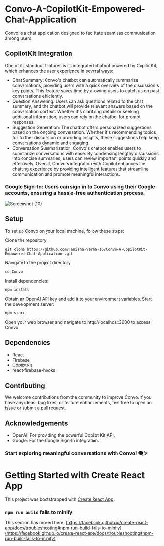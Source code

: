 # Convo-A-CopilotKit-Empowered-Chat-Application
Convo is a chat application designed to facilitate seamless communication among users. 

## CopilotKit Integration
One of its standout features is its integrated chatbot powered by CopilotKit, which enhances the user experience in several ways:

+ Chat Summary: Convo's chatbot can automatically summarize conversations, providing users with a quick overview of the discussion's key points. This feature saves time by allowing users to catch up on past conversations efficiently.
+ Question Answering: Users can ask questions related to the chat summary, and the chatbot will provide relevant answers based on the conversation context. Whether it's clarifying details or seeking additional information, users can rely on the chatbot for prompt responses.
+ Suggestion Generation: The chatbot offers personalized suggestions based on the ongoing conversation. Whether it's recommending topics for further discussion or providing insights, these suggestions help keep conversations dynamic and engaging.
+ Conversation Summarization: Convo's chatbot enables users to summarize conversations with ease. By condensing lengthy discussions into concise summaries, users can review important points quickly and effectively.
Overall, Convo's integration with Copilot enhances the chatting experience by providing intelligent features that streamline communication and promote meaningful interactions.


### Google Sign-In: Users can sign in to Convo using their Google accounts, ensuring a hassle-free authentication process.
![Screenshot (10)](https://github.com/Tanisha-Verma-16/Convo-A-CopilotKit-Empowered-Chat-Application-/assets/133028789/00d82b72-16c7-4456-afff-6651290b7b6f)


## Setup
To set up Convo on your local machine, follow these steps:

Clone the repository:
```
git clone https://github.com/Tanisha-Verma-16/Convo-A-CopilotKit-Empowered-Chat-Application-.git
```
Navigate to the project directory:
```
cd Convo
```
Install dependencies:
```
npm install
```

Obtain an OpenAI API key and add it to your environment variables.
Start the development server:
```
npm start
```
Open your web browser and navigate to http://localhost:3000 to access Convo.

## Dependencies
+ React
+ Firebase
+ CopilotKit
+ react-firebase-hooks

## Contributing
We welcome contributions from the community to improve Convo. If you have any ideas, bug fixes, or feature enhancements, feel free to open an issue or submit a pull request.



## Acknowledgements
+ OpenAI: For providing the powerful Copilot Kit API.
+ Google: For the Google Sign-In integration.

### Start exploring meaningful conversations with Convo! 🗨️✨
# Getting Started with Create React App

This project was bootstrapped with [Create React App](https://github.com/facebook/create-react-app).



### `npm run build` fails to minify

This section has moved here: [https://facebook.github.io/create-react-app/docs/troubleshooting#npm-run-build-fails-to-minify](https://facebook.github.io/create-react-app/docs/troubleshooting#npm-run-build-fails-to-minify)
